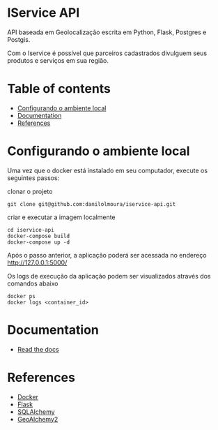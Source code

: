 # IService API

API baseada em Geolocalização escrita em Python, Flask, Postgres e Postgis.

Com o Iservice é possível que parceiros cadastrados divulguem seus produtos e serviços em sua região.

# Table of contents
   * [Configurando o ambiente local](#configurando-o-ambiente-local)
   * [Documentation](#documentation)
   * [References](#references)

# Configurando o ambiente local

Uma vez que o docker está instalado em seu computador, execute os seguintes passos:

clonar o projeto

    git clone git@github.com:danilolmoura/iservice-api.git

criar e executar a imagem localmente

    cd iservice-api
    docker-compose build
    docker-compose up -d

Após o passo anterior, a aplicação poderá ser acessada no endereço http://127.0.0.1:5000/

Os logs de execução da aplicação podem ser visualizados através dos comandos abaixo

	docker ps
	docker logs <container_id>

# Documentation

* [Read the docs](https://github.com/danilolmoura/iservice-api/blob/master/docs/docs.md)
 
# References

* [Docker](https://www.docker.com/get-started)
* [Flask](http://flask.palletsprojects.com/en/1.1.x/)
* [SQLAlchemy](https://www.sqlalchemy.org/)
* [GeoAlchemy2](https://geoalchemy-2.readthedocs.io/en/latest/)
